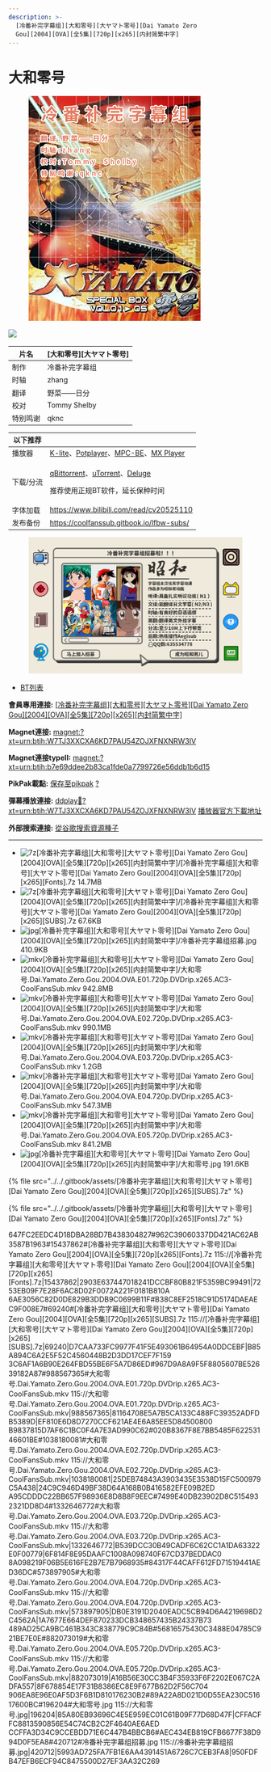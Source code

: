 ```yaml
---
description: >-
  [冷番补完字幕组][大和零号][大ヤマト零号][Dai Yamato Zero
  Gou][2004][OVA][全5集][720p][x265][内封简繁中字]
---
```


# 大和零号





<figure><img src="../../.gitbook/assets/大和零号.jpg" alt=""><figcaption></figcaption></figure>

![](https://img.gejiba.com/images/cc8af6c536629fdc7a4a833384ae2a50.jpg)

| 片名   | \[大和零号]\[大ヤマト零号] |
| ---- | ---------------- |
| 制作   | 冷番补完字幕组          |
| 时轴   | zhang            |
| 翻译   | 野菜——日分           |
| 校对   | Tommy Shelby     |
| 特别鸣谢 | qknc             |

&#x20;

| 以下推荐  |                                                                                                                                                                                                                                              |
| ----- | -------------------------------------------------------------------------------------------------------------------------------------------------------------------------------------------------------------------------------------------- |
| 播放器   | [K-lite](https://codecguide.com/download\_kl.htm)、[Potplayer](https://potplayer.daum.net/)、[MPC-BE](https://sourceforge.net/projects/mpcbe/)、[MX Player](https://www.lanzoui.com/b688551)                                                    |
| 下载/分流 | <p><a href="https://github.com/c0re100/qBittorrent-Enhanced-Edition/releases">qBittorrent</a>、<a href="https://hungryxhz.lanzouu.com/iUAtd058gd4h">uTorrent</a>、<a href="https://deluge-torrent.org/">Deluge</a></p><p>推荐使用正规BT软件，延长保种时间</p> |
| 字体加载  | https://www.bilibili.com/read/cv20525110                                                                                                                                                                                                     |
| 发布备份  | https://coolfanssub.gitbook.io/lfbw-subs/                                                                                                                                                                                                    |

&#x20;

<figure><img src="../../.gitbook/assets/image.png" alt=""><figcaption></figcaption></figure>

* [BT列表](https://share.dmhy.org/topics/view/626992\_Dai\_Yamato\_Zero\_Gou\_2004\_OVA\_5\_720p\_x265.html#tabs-1)

**會員專用連接:** [\[冷番补完字幕组\]\[大和零号\]\[大ヤマト零号\]\[Dai Yamato Zero Gou\]\[2004\]\[OVA\]\[全5集\]\[720p\]\[x265\]\[内封简繁中字\]](https://dl.dmhy.org/2023/01/09/b7e69ddee2b83ca1fde0a7799726e56ddb1b6d15.torrent)

**Magnet連接:** [magnet:?xt=urn:btih:W7TJ3XXCXA6KD7PAU54ZOJXFNXNRW3IV](https://magnet/?xt=urn:btih:W7TJ3XXCXA6KD7PAU54ZOJXFNXNRW3IV\&dn=\&tr=http%3A%2F%2F104.143.10.186%3A8000%2Fannounce\&tr=udp%3A%2F%2F104.143.10.186%3A8000%2Fannounce\&tr=http%3A%2F%2Ftracker.openbittorrent.com%3A80%2Fannounce\&tr=http%3A%2F%2Ftracker3.itzmx.com%3A6961%2Fannounce\&tr=http%3A%2F%2Ftracker4.itzmx.com%3A2710%2Fannounce\&tr=http%3A%2F%2Ftracker.publicbt.com%3A80%2Fannounce\&tr=http%3A%2F%2Ftracker.prq.to%2Fannounce\&tr=http%3A%2F%2Fopen.acgtracker.com%3A1096%2Fannounce\&tr=https%3A%2F%2Ft-115.rhcloud.com%2Fonly\_for\_ylbud\&tr=http%3A%2F%2Ftracker1.itzmx.com%3A8080%2Fannounce\&tr=http%3A%2F%2Ftracker2.itzmx.com%3A6961%2Fannounce\&tr=udp%3A%2F%2Ftracker1.itzmx.com%3A8080%2Fannounce\&tr=udp%3A%2F%2Ftracker2.itzmx.com%3A6961%2Fannounce\&tr=udp%3A%2F%2Ftracker3.itzmx.com%3A6961%2Fannounce\&tr=udp%3A%2F%2Ftracker4.itzmx.com%3A2710%2Fannounce\&tr=http%3A%2F%2Fnyaa.tracker.wf%3A7777%2Fannounce)

**Magnet連接typeII:** [magnet:?xt=urn:btih:b7e69ddee2b83ca1fde0a7799726e56ddb1b6d15](https://magnet/?xt=urn:btih:b7e69ddee2b83ca1fde0a7799726e56ddb1b6d15)

**PikPak載點:** [保存至pikpak](https://drive.mypikpak.com/landing?\_\_add\_url=magnet:?xt=urn:btih:b7e69ddee2b83ca1fde0a7799726e56ddb1b6d15&\_\_source=dmhy&\_\_campaign=detail\&login=oauth) [?](https://www.mypikpak.com/)

**彈幕播放連接:** [ddplay:magnet:?xt=urn:btih:W7TJ3XXCXA6KD7PAU54ZOJXFNXNRW3IV](ddplay:magnet:?xt=urn:btih:W7TJ3XXCXA6KD7PAU54ZOJXFNXNRW3IV\&dn=\&tr=http%3A%2F%2F104.143.10.186%3A8000%2Fannounce\&tr=udp%3A%2F%2F104.143.10.186%3A8000%2Fannounce\&tr=http%3A%2F%2Ftracker.openbittorrent.com%3A80%2Fannounce\&tr=http%3A%2F%2Ftracker3.itzmx.com%3A6961%2Fannounce\&tr=http%3A%2F%2Ftracker4.itzmx.com%3A2710%2Fannounce\&tr=http%3A%2F%2Ftracker.publicbt.com%3A80%2Fannounce\&tr=http%3A%2F%2Ftracker.prq.to%2Fannounce\&tr=http%3A%2F%2Fopen.acgtracker.com%3A1096%2Fannounce\&tr=https%3A%2F%2Ft-115.rhcloud.com%2Fonly\_for\_ylbud\&tr=http%3A%2F%2Ftracker1.itzmx.com%3A8080%2Fannounce\&tr=http%3A%2F%2Ftracker2.itzmx.com%3A6961%2Fannounce\&tr=udp%3A%2F%2Ftracker1.itzmx.com%3A8080%2Fannounce\&tr=udp%3A%2F%2Ftracker2.itzmx.com%3A6961%2Fannounce\&tr=udp%3A%2F%2Ftracker3.itzmx.com%3A6961%2Fannounce\&tr=udp%3A%2F%2Ftracker4.itzmx.com%3A2710%2Fannounce\&tr=http%3A%2F%2Fnyaa.tracker.wf%3A7777%2Fannounce) [播放器官方下載地址](http://www.dandanplay.com/?from=dmhy)

**外部搜索連接:** [從谷歌搜索資源種子](https://www.google.com/search?oe=utf-8\&q=b7e69ddee2b83ca1fde0a7799726e56ddb1b6d15)

***

* ![7z](https://share.dmhy.org/images/icon/7z.gif)\[冷番补完字幕组]\[大和零号]\[大ヤマト零号]\[Dai Yamato Zero Gou]\[2004]\[OVA]\[全5集]\[720p]\[x265]\[内封简繁中字]/\[冷番补完字幕组]\[大和零号]\[大ヤマト零号]\[Dai Yamato Zero Gou]\[2004]\[OVA]\[全5集]\[720p]\[x265]\[Fonts].7z 14.7MB
* ![7z](https://share.dmhy.org/images/icon/7z.gif)\[冷番补完字幕组]\[大和零号]\[大ヤマト零号]\[Dai Yamato Zero Gou]\[2004]\[OVA]\[全5集]\[720p]\[x265]\[内封简繁中字]/\[冷番补完字幕组]\[大和零号]\[大ヤマト零号]\[Dai Yamato Zero Gou]\[2004]\[OVA]\[全5集]\[720p]\[x265]\[SUBS].7z 67.6KB
* ![jpg](https://share.dmhy.org/images/icon/jpg.gif)\[冷番补完字幕组]\[大和零号]\[大ヤマト零号]\[Dai Yamato Zero Gou]\[2004]\[OVA]\[全5集]\[720p]\[x265]\[内封简繁中字]/冷番补完字幕组招募.jpg 410.9KB
* ![mkv](https://share.dmhy.org/images/icon/mkv.gif)\[冷番补完字幕组]\[大和零号]\[大ヤマト零号]\[Dai Yamato Zero Gou]\[2004]\[OVA]\[全5集]\[720p]\[x265]\[内封简繁中字]/大和零号.Dai.Yamato.Zero.Gou.2004.OVA.E01.720p.DVDrip.x265.AC3-CoolFansSub.mkv 942.8MB
* ![mkv](https://share.dmhy.org/images/icon/mkv.gif)\[冷番补完字幕组]\[大和零号]\[大ヤマト零号]\[Dai Yamato Zero Gou]\[2004]\[OVA]\[全5集]\[720p]\[x265]\[内封简繁中字]/大和零号.Dai.Yamato.Zero.Gou.2004.OVA.E02.720p.DVDrip.x265.AC3-CoolFansSub.mkv 990.1MB
* ![mkv](https://share.dmhy.org/images/icon/mkv.gif)\[冷番补完字幕组]\[大和零号]\[大ヤマト零号]\[Dai Yamato Zero Gou]\[2004]\[OVA]\[全5集]\[720p]\[x265]\[内封简繁中字]/大和零号.Dai.Yamato.Zero.Gou.2004.OVA.E03.720p.DVDrip.x265.AC3-CoolFansSub.mkv 1.2GB
* ![mkv](https://share.dmhy.org/images/icon/mkv.gif)\[冷番补完字幕组]\[大和零号]\[大ヤマト零号]\[Dai Yamato Zero Gou]\[2004]\[OVA]\[全5集]\[720p]\[x265]\[内封简繁中字]/大和零号.Dai.Yamato.Zero.Gou.2004.OVA.E04.720p.DVDrip.x265.AC3-CoolFansSub.mkv 547.3MB
* ![mkv](https://share.dmhy.org/images/icon/mkv.gif)\[冷番补完字幕组]\[大和零号]\[大ヤマト零号]\[Dai Yamato Zero Gou]\[2004]\[OVA]\[全5集]\[720p]\[x265]\[内封简繁中字]/大和零号.Dai.Yamato.Zero.Gou.2004.OVA.E05.720p.DVDrip.x265.AC3-CoolFansSub.mkv 841.2MB
* ![jpg](https://share.dmhy.org/images/icon/jpg.gif)\[冷番补完字幕组]\[大和零号]\[大ヤマト零号]\[Dai Yamato Zero Gou]\[2004]\[OVA]\[全5集]\[720p]\[x265]\[内封简繁中字]/大和零号.jpg 191.6KB

{% file src="../../.gitbook/assets/[冷番补完字幕组][大和零号][大ヤマト零号][Dai Yamato Zero Gou][2004][OVA][全5集][720p][x265][SUBS].7z" %}

{% file src="../../.gitbook/assets/[冷番补完字幕组][大和零号][大ヤマト零号][Dai Yamato Zero Gou][2004][OVA][全5集][720p][x265][Fonts].7z" %}



647FC2EEDC4D18DBA28BD7B438304827#962C39060337DD421AC62AB3587B1963#15437862#\[冷番补完字幕组]\[大和零号]\[大ヤマト零号]\[Dai Yamato Zero Gou]\[2004]\[OVA]\[全5集]\[720p]\[x265]\[Fonts].7z 115://\[冷番补完字幕组]\[大和零号]\[大ヤマト零号]\[Dai Yamato Zero Gou]\[2004]\[OVA]\[全5集]\[720p]\[x265]\[Fonts].7z|15437862|2903E637447018241DCCBF80B821F5359BC99491|7253EB09F7E28F6AC8D02F0072A221F0181B810A 6AE3056C82D0DE829B3DDB9C0699B11F#B38C8EF2518C91D5174DAEAEC9F008E7#69240#\[冷番补完字幕组]\[大和零号]\[大ヤマト零号]\[Dai Yamato Zero Gou]\[2004]\[OVA]\[全5集]\[720p]\[x265]\[SUBS].7z 115://\[冷番补完字幕组]\[大和零号]\[大ヤマト零号]\[Dai Yamato Zero Gou]\[2004]\[OVA]\[全5集]\[720p]\[x265]\[SUBS].7z|69240|D7CAA733FC9977F41F5E493061B64954A0DDCEBF|B85A894C6A2E5F52C4560448B2D3DD17CEF7F159 3C6AF1A6B90E264FBD55BE6F5A7D86ED#967D9A8A9F5F8805607BE52639182A87#988567365#大和零号.Dai.Yamato.Zero.Gou.2004.OVA.E01.720p.DVDrip.x265.AC3-CoolFansSub.mkv 115://大和零号.Dai.Yamato.Zero.Gou.2004.OVA.E01.720p.DVDrip.x265.AC3-CoolFansSub.mkv|988567365|81164708E5A7B5CA133C488FC39352ADFDB5389D|EF810E6D8D7270CCF621AE4E6A85EE5D84500800 B9837815D7AF6C1BC0F4A7E3AD990C62#020B8367F8E7BB5485F62253146601BE#1038180081#大和零号.Dai.Yamato.Zero.Gou.2004.OVA.E02.720p.DVDrip.x265.AC3-CoolFansSub.mkv 115://大和零号.Dai.Yamato.Zero.Gou.2004.OVA.E02.720p.DVDrip.x265.AC3-CoolFansSub.mkv|1038180081|25DEB74843A3903435E3538D15FC500979C5A438|24C9C946D49BF38D64A168B0B416582EFE09B2ED A95CDDDC22BB657F98936E8D8B8F9EEC#7499E40DB23902D8C5154932321DD8D4#1332646772#大和零号.Dai.Yamato.Zero.Gou.2004.OVA.E03.720p.DVDrip.x265.AC3-CoolFansSub.mkv 115://大和零号.Dai.Yamato.Zero.Gou.2004.OVA.E03.720p.DVDrip.x265.AC3-CoolFansSub.mkv|1332646772|B539DCC30B49CADF6C62CC1A1DA63322E0F00779|6F814F8E95DAAFC1008A098740F67CD37BEDDAC0 8A098219F06B5E616FE2B7E7B7968935#84317F44CAFF612FD71519441AED36DC#573897905#大和零号.Dai.Yamato.Zero.Gou.2004.OVA.E04.720p.DVDrip.x265.AC3-CoolFansSub.mkv 115://大和零号.Dai.Yamato.Zero.Gou.2004.OVA.E04.720p.DVDrip.x265.AC3-CoolFansSub.mkv|573897905|DB0E3191D2040EADC5CB94D6A4219698D2C4562A|1A7677E664DEF870233DCB348657435B24337B73 489AD25CA9BC461B343C838779C9C84B#56816575430C3488E04785C921BE7E0E#882073019#大和零号.Dai.Yamato.Zero.Gou.2004.OVA.E05.720p.DVDrip.x265.AC3-CoolFansSub.mkv 115://大和零号.Dai.Yamato.Zero.Gou.2004.OVA.E05.720p.DVDrip.x265.AC3-CoolFansSub.mkv|882073019|A16B56E30CC3B4F35933F6F2202E067C2ADFA557|8F678854E17F31B8386EC8E9F677B62D2F56C704 906EA8E96E0AF5D3F6B1D810176230B2#89A22A8D021D0D55EA230C51617600BC#196204#大和零号.jpg 115://大和零号.jpg|196204|85A80EB93696C4E5E959EC01C61B09F77D68D47F|CFFACFFC8813590856E54C74CB2C2F4640AE6AED CCFFA3D34C9CCEBDD71E6C447B4BBCB6#AEC434EB819CFB6677F38D994D0F5EA8#420712#冷番补完字幕组招募.jpg 115://冷番补完字幕组招募.jpg|420712|5993AD725FA7FB1E6AA4391451A6726C7CEB3FA8|950FDFB47EFB6ECF94C8475500D27EF3AA32C269
